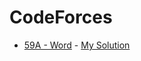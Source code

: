 # CodeForces

- [59A - Word](https://codeforces.com/problemset/problem/59/A) - [My Solution](./59A.py)
